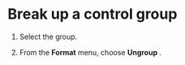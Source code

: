 
# Break up a control group




1. Select the group.
    
2. From the  **Format** menu, choose **Ungroup** .
    



